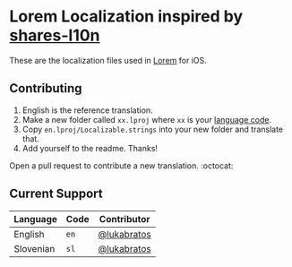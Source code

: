 # Lorem Localization inspired by [shares-l10n](https://github.com/nothingmagical/shares-l10n)

These are the localization files used in [Lorem](http://loremapp.com) for iOS.

## Contributing

1. English is the reference translation.
2. Make a new folder called `xx.lproj` where `xx` is your [language code](https://github.com/lukabratos/Lorem-l10n/blob/master/CodeList.txt).
3. Copy `en.lproj/Localizable.strings` into your new folder and translate that.
4. Add yourself to the readme. Thanks!

Open a pull request to contribute a new translation. :octocat:

## Current Support

Language             | Code      | Contributor
---------------------|-----------|------------
English              | `en`      | [@lukabratos](https://github.com/lukabratos)
Slovenian            | `sl`      | [@lukabratos](https://github.com/lukabratos)
